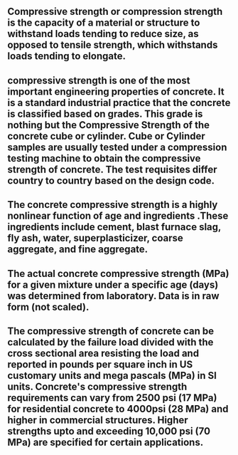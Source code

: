 ## Compressive strength or compression strength is the capacity of a material or structure to withstand loads tending to reduce size, as opposed to tensile strength, which withstands loads tending to elongate.

## compressive strength is one of the most important engineering properties of concrete. It is a standard industrial practice that the concrete is classified based on grades. This grade is nothing but the Compressive Strength of the concrete cube or cylinder. Cube or Cylinder samples are usually tested under a compression testing machine to obtain the compressive strength of concrete. The test requisites differ country to country based on the design code.

## The concrete compressive strength is a highly nonlinear function of age and ingredients .These ingredients include cement, blast furnace slag, fly ash, water, superplasticizer, coarse aggregate, and fine aggregate.

## The actual concrete compressive strength (MPa) for a given mixture under a specific age (days) was determined from laboratory. Data is in raw form (not scaled).

## The compressive strength of concrete can be calculated by the failure load divided with the cross sectional area resisting the load and reported in pounds per square inch in US customary units and mega pascals (MPa) in SI units. Concrete's compressive strength requirements can vary from 2500 psi (17 MPa) for residential concrete to 4000psi (28 MPa) and higher in commercial structures. Higher strengths upto and exceeding 10,000 psi (70 MPa) are specified for certain applications.
